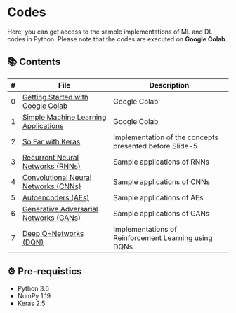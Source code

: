 # Codes

Here, you can get access to the sample implementations of ML and DL codes in Python. Please note that the codes are executed on **Google Colab**.

## 📚 Contents

| #   | File                                                                                                                                                                                               | Description                                             |
| --- | -------------------------------------------------------------------------------------------------------------------------------------------------------------------------------------------------- | ------------------------------------------------------- |
| 0   | [Getting Started with Google Colab](https://github.com/alitourani/deep-learning-from-scratch/blob/main/Codes/00_Getting_Started_with_Google_Colab.ipynb "Getting Started with Google Colab")       | Google Colab                                            |
| 1   | [Simple Machine Learning Applications](https://github.com/alitourani/deep-learning-from-scratch/blob/main/Codes/00_Getting_Started_with_Google_Colab.ipynb "Simple Machine Learning Applications") | Google Colab                                            |
| 2   | [So Far with Keras](https://github.com/alitourani/deep-learning-from-scratch/blob/main/Codes/01_So_Far_With_Keras.ipynb "So Far with Keras")                                                       | Implementation of the concepts presented before Slide-5 |
| 3   | [Recurrent Neural Networks (RNNs)](https://github.com/alitourani/deep-learning-from-scratch/tree/main/Codes/RNNs "Recurrent Neural Networks (RNNs)")                                               | Sample applications of RNNs                             |
| 4   | [Convolutional Neural Networks (CNNs)](https://github.com/alitourani/deep-learning-from-scratch/tree/main/Codes/CNNs "Convolutional Neural Networks (CNNs)")                                       | Sample applications of CNNs                             |
| 5   | [Autoencoders (AEs)](https://github.com/alitourani/deep-learning-from-scratch/tree/main/Codes/CNNs "Convolutional Neural Networks (AEs)")                                                          | Sample applications of AEs                              |
| 6   | [Generative Adversarial Networks (GANs)](https://github.com/alitourani/deep-learning-from-scratch/tree/main/Codes/CNNs "Generative Adversarial Networks (GANs)")                                   | Sample applications of GANs                             |
| 7   | [Deep Q-Networks (DQN)](https://github.com/alitourani/deep-learning-from-scratch/tree/main/Codes/DQNs "Deep Q-Networks (DQN)")                                                                     | Implementations of Reinforcement Learning using DQNs    |

## ⚙️ Pre-requistics

- Python 3.6
- NumPy 1.19
- Keras 2.5
